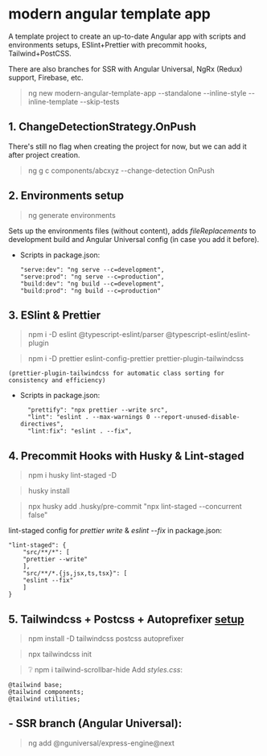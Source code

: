 # modern angular template app

A template project to create an up-to-date Angular app with scripts and environments setups, ESlint+Prettier with precommit hooks, Tailwind+PostCSS.

There are also branches for SSR with Angular Universal, NgRx (Redux) support, Firebase, etc.

> ng new modern-angular-template-app --standalone --inline-style --inline-template --skip-tests

## 1. ChangeDetectionStrategy.OnPush

There's still no flag when creating the project for now, but we can add it after project creation.

> ng g c components/abcxyz --change-detection OnPush

## 2. Environments setup

> ng generate environments

Sets up the environments files (without content), adds _fileReplacements_ to development build and Angular Universal config (in case you add it before).

- Scripts in package.json:

      "serve:dev": "ng serve --c=development",
      "serve:prod": "ng serve --c=production",
      "build:dev": "ng build --c=development",
      "build:prod": "ng build --c=production"

## 3. ESlint & Prettier

> npm i -D eslint @typescript-eslint/parser @typescript-eslint/eslint-plugin

> npm i -D prettier eslint-config-prettier prettier-plugin-tailwindcss

    (prettier-plugin-tailwindcss for automatic class sorting for consistency and efficiency)

- Scripts in package.json:

        "prettify": "npx prettier --write src",
        "lint": "eslint . --max-warnings 0 --report-unused-disable-directives",
        "lint:fix": "eslint . --fix",

## 4. Precommit Hooks with Husky & Lint-staged

> npm i husky lint-staged -D

> husky install

> npx husky add .husky/pre-commit "npx lint-staged --concurrent false"

lint-staged config for _prettier write_ & _eslint --fix_ in package.json:

    "lint-staged": {
        "src/**/*": [
        "prettier --write"
        ],
        "src/**/*.{js,jsx,ts,tsx}": [
        "eslint --fix"
        ]
    }

## 5. Tailwindcss + Postcss + Autoprefixer [setup](https://tailwindcss.com/docs/installation)

> npm install -D tailwindcss postcss autoprefixer

> npx tailwindcss init

> ❔ npm i tailwind-scrollbar-hide
> Add _styles.css_:

    @tailwind base;
    @tailwind components;
    @tailwind utilities;

<!-- ## - NgRx branch:
NgRx doesn't support standalone yet so manually install with npm:

>❌ng add @ngrx/store@next

>❌ng add @ngrx/effects@next

>❌ng add @ngrx/store-devtools@next

And add NgRx to app.config.ts:

    importProvidersFrom(
      StoreModule.forRoot({}, {}),
      StoreDevtoolsModule.instrument({ maxAge: 25, logOnly: !isDevMode() }),
      EffectsModule.forRoot([])
    ) -->

## - SSR branch (Angular Universal):

> ng add @nguniversal/express-engine@next

